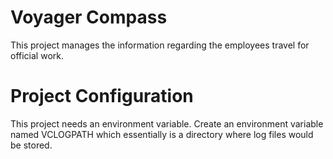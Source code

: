 # Voyager Compass
This project manages the information regarding the employees travel for
official work.

# Project Configuration
This project needs an environment variable. Create an 
environment variable named VCLOGPATH which essentially
is a directory where log files would be stored.

